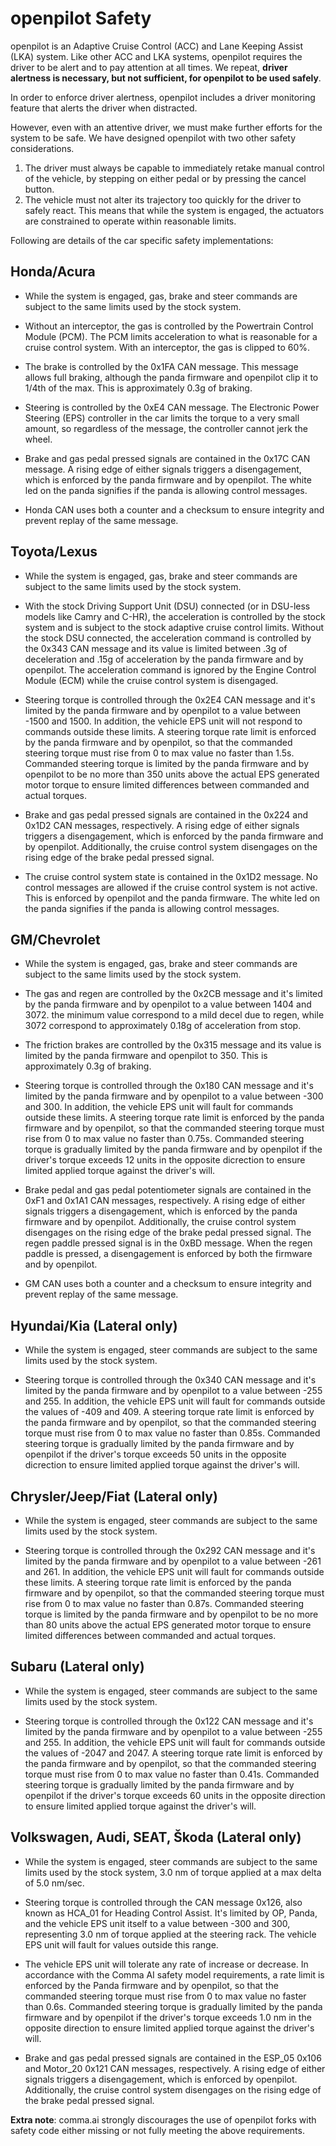 openpilot Safety
======

openpilot is an Adaptive Cruise Control (ACC) and Lane Keeping Assist (LKA) system. 
Like other ACC and LKA systems, openpilot requires the driver to be alert and to 
pay attention at all times. We repeat, **driver alertness is necessary, but not 
sufficient, for openpilot to be used safely**.

In order to enforce driver alertness, openpilot includes a driver monitoring feature
that alerts the driver when distracted.

However, even with an attentive driver, we must make further efforts for the system to be
safe. We have designed openpilot with two other safety considerations.

1. The driver must always be capable to immediately retake manual control of the vehicle, 
   by stepping on either pedal or by pressing the cancel button.
2. The vehicle must not alter its trajectory too quickly for the driver to safely
   react. This means that while the system is engaged, the actuators are constrained
   to operate within reasonable limits.

Following are details of the car specific safety implementations:

Honda/Acura
------

  - While the system is engaged, gas, brake and steer commands are subject to the same limits used by
    the stock system.

  - Without an interceptor, the gas is controlled by the Powertrain Control Module (PCM). 
    The PCM limits acceleration to what is reasonable for a cruise control system.  With an
    interceptor, the gas is clipped to 60%.

  - The brake is controlled by the 0x1FA CAN message. This message allows full
    braking, although the panda firmware and openpilot clip it to 1/4th of the max.
    This is approximately 0.3g of braking.

  - Steering is controlled by the 0xE4 CAN message. The Electronic Power Steering (EPS) 
    controller in the car limits the torque to a very small amount, so regardless of the 
    message, the controller cannot jerk the wheel.

  - Brake and gas pedal pressed signals are contained in the 0x17C CAN message. A rising edge of
    either signals triggers a disengagement, which is enforced by the panda firmware and by openpilot. The
    white led on the panda signifies if the panda is allowing control messages.

  - Honda CAN uses both a counter and a checksum to ensure integrity and prevent
    replay of the same message.

Toyota/Lexus
------

  - While the system is engaged, gas, brake and steer commands are subject to the same limits used by
    the stock system.

  - With the stock Driving Support Unit (DSU) connected (or in DSU-less models like Camry and C-HR),
    the acceleration is controlled by the stock system and is subject to the stock adaptive cruise
    control limits. Without the stock DSU connected, the acceleration command is controlled by the
    0x343 CAN message and its value is limited between .3g of deceleration and .15g of acceleration
    by the panda firmware and by openpilot. The acceleration command is ignored by the Engine Control
    Module (ECM) while the cruise control system is disengaged.

  - Steering torque is controlled through the 0x2E4 CAN message and it's limited by the panda firmware and by
    openpilot to a value between -1500 and 1500. In addition, the vehicle EPS unit will not respond to
    commands outside these limits.  A steering torque rate limit is enforced by the panda firmware and by
    openpilot, so that the commanded steering torque must rise from 0 to max value no faster than
    1.5s. Commanded steering torque is limited by the panda firmware and by openpilot to be no more than 350
    units above the actual EPS generated motor torque to ensure limited differences between
    commanded and actual torques.

  - Brake and gas pedal pressed signals are contained in the 0x224 and 0x1D2 CAN messages,
    respectively. A rising edge of either signals triggers a disengagement, which is enforced by the
    panda firmware and by openpilot. Additionally, the cruise control system disengages on the rising edge of
    the brake pedal pressed signal.

  - The cruise control system state is contained in the 0x1D2 message. No control messages are
    allowed if the cruise control system is not active. This is enforced by openpilot and the
    panda firmware. The white led on the panda signifies if the panda is allowing control messages.

GM/Chevrolet
------

  - While the system is engaged, gas, brake and steer commands are subject to the same limits used by
    the stock system.

  - The gas and regen are controlled by the 0x2CB message and it's limited by the panda firmware and by
    openpilot to a value between 1404 and 3072. the minimum value correspond to a mild decel due to regen,
    while 3072 correspond to approximately 0.18g of acceleration from stop.

  - The friction brakes are controlled by the 0x315 message and its value is limited by the panda firmware
    and openpilot to 350. This is approximately 0.3g of braking.

  - Steering torque is controlled through the 0x180 CAN message and it's limited by the panda firmware and by
    openpilot to a value between -300 and 300. In addition, the vehicle EPS unit will fault for
    commands outside these limits.  A steering torque rate limit is enforced by the panda firmware and by
    openpilot, so that the commanded steering torque must rise from 0 to max value no faster than
    0.75s. Commanded steering torque is gradually limited by the panda firmware and by openpilot if the driver's
    torque exceeds 12 units in the opposite dicrection to ensure limited applied torque against the
    driver's will.

  - Brake pedal and gas pedal potentiometer signals are contained in the 0xF1 and 0x1A1 CAN messages,
    respectively. A rising edge of either signals triggers a disengagement, which is enforced by the
    panda firmware and by openpilot. Additionally, the cruise control system disengages on the rising edge of
    the brake pedal pressed signal. The regen paddle pressed signal is in the 0xBD message. When the
    regen paddle is pressed, a disengagement is enforced by both the firmware and by openpilot.

  - GM CAN uses both a counter and a checksum to ensure integrity and prevent
    replay of the same message.

Hyundai/Kia (Lateral only)
------

  - While the system is engaged, steer commands are subject to the same limits used by
    the stock system.

  - Steering torque is controlled through the 0x340 CAN message and it's limited by the panda firmware and by
    openpilot to a value between -255 and 255. In addition, the vehicle EPS unit will fault for
    commands outside the values of -409 and 409. A steering torque rate limit is enforced by the panda firmware and by
    openpilot, so that the commanded steering torque must rise from 0 to max value no faster than
    0.85s. Commanded steering torque is gradually limited by the panda firmware and by openpilot if the driver's
    torque exceeds 50 units in the opposite dicrection to ensure limited applied torque against the
    driver's will.

Chrysler/Jeep/Fiat (Lateral only)
------

  - While the system is engaged, steer commands are subject to the same limits used by
    the stock system.

  - Steering torque is controlled through the 0x292 CAN message and it's limited by the panda firmware and by
    openpilot to a value between -261 and 261. In addition, the vehicle EPS unit will fault for
    commands outside these limits. A steering torque rate limit is enforced by the panda firmware and by
    openpilot, so that the commanded steering torque must rise from 0 to max value no faster than
    0.87s. Commanded steering torque is limited by the panda firmware and by openpilot to be no more than 80
    units above the actual EPS generated motor torque to ensure limited differences between
    commanded and actual torques.

Subaru (Lateral only)
------

  - While the system is engaged, steer commands are subject to the same limits used by
    the stock system.

  - Steering torque is controlled through the 0x122 CAN message and it's limited by the panda firmware and by
    openpilot to a value between -255 and 255. In addition, the vehicle EPS unit will fault for
    commands outside the values of -2047 and 2047. A steering torque rate limit is enforced by the panda firmware and by
    openpilot, so that the commanded steering torque must rise from 0 to max value no faster than
    0.41s. Commanded steering torque is gradually limited by the panda firmware and by openpilot if the driver's
    torque exceeds 60 units in the opposite direction to ensure limited applied torque against the
    driver's will.

Volkswagen, Audi, SEAT, Škoda (Lateral only)
------

  - While the system is engaged, steer commands are subject to the same limits used by
    the stock system, 3.0 nm of torque applied at a max delta of 5.0 nm/sec.

  - Steering torque is controlled through the CAN message 0x126, also known as HCA_01 for Heading Control Assist.
    It's limited by OP, Panda, and the vehicle EPS unit itself to a value between -300 and 300, representing 3.0 nm
    of torque applied at the steering rack. The vehicle EPS unit will fault for values outside this range.

  - The vehicle EPS unit will tolerate any rate of increase or decrease. In accordance with the Comma AI safety model
    requirements, a rate limit is enforced by the Panda firmware and by openpilot, so that the commanded steering
    torque must rise from 0 to max value no faster than 0.6s. Commanded steering torque is gradually limited by the
    panda firmware and by openpilot if the driver's torque exceeds 1.0 nm in the opposite direction to ensure
    limited applied torque against the driver's will.

  - Brake and gas pedal pressed signals are contained in the ESP_05 0x106 and Motor_20 0x121 CAN messages,
    respectively. A rising edge of either signals triggers a disengagement, which is enforced by openpilot.
    Additionally, the cruise control system disengages on the rising edge of the brake pedal pressed signal.


**Extra note**: comma.ai strongly discourages the use of openpilot forks with safety code either missing or
  not fully meeting the above requirements.

